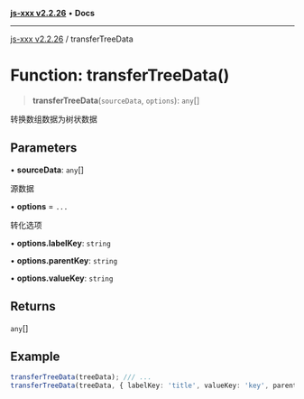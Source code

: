 [**js-xxx v2.2.26**](../README.md) • **Docs**

***

[js-xxx v2.2.26](../README.md) / transferTreeData

# Function: transferTreeData()

> **transferTreeData**(`sourceData`, `options`): `any`[]

转换数组数据为树状数据

## Parameters

• **sourceData**: `any`[]

源数据

• **options** = `...`

转化选项

• **options.labelKey**: `string`

• **options.parentKey**: `string`

• **options.valueKey**: `string`

## Returns

`any`[]

## Example

```ts
transferTreeData(treeData); /// ...
transferTreeData(treeData, { labelKey: 'title', valueKey: 'key', parentKey: 'parent' }); /// ...
```
